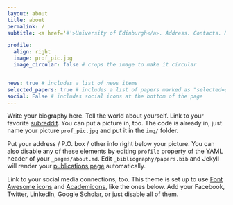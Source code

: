 ```yaml
---
layout: about
title: about
permalink: /
subtitle: <a href='#'>University of Edinburgh</a>. Address. Contacts. Motto. Etc.

profile:
  align: right
  image: prof_pic.jpg
  image_circular: false # crops the image to make it circular


news: true # includes a list of news items
selected_papers: true # includes a list of papers marked as "selected={true}"
social: False # includes social icons at the bottom of the page
---
```


Write your biography here. Tell the world about yourself. Link to your favorite [subreddit](http://reddit.com). You can put a picture in, too. The code is already in, just name your picture `prof_pic.jpg` and put it in the `img/` folder.

Put your address / P.O. box / other info right below your picture. You can also disable any of these elements by editing `profile` property of the YAML header of your `_pages/about.md`. Edit `_bibliography/papers.bib` and Jekyll will render your [publications page](/al-folio/publications/) automatically.

Link to your social media connections, too. This theme is set up to use [Font Awesome icons](https://fontawesome.com/) and [Academicons](https://jpswalsh.github.io/academicons/), like the ones below. Add your Facebook, Twitter, LinkedIn, Google Scholar, or just disable all of them.
